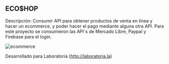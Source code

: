 ## ECO$HOP

Descripción: Consumir API para obtener productos de venta en línea y hacer un ecommerce, y poder hacer el pago mediante alguna otra API.
Para este proyecto se consumieron las API´s de Mercado Libre, Paypal y Firebase para el login.

![ecommerce](https://user-images.githubusercontent.com/32883910/38838214-c818d006-419a-11e8-825b-a12a2145debf.png)

Desarrollado para Laboratoria (http://laboratoria.la)